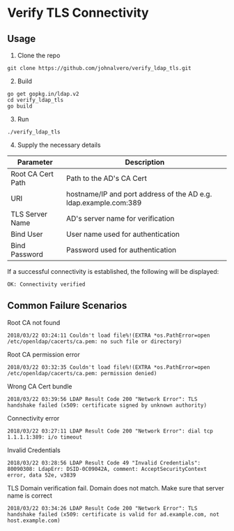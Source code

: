 # Verify TLS Connectivity

## Usage

1. Clone the repo
```
git clone https://github.com/johnalvero/verify_ldap_tls.git
```
2. Build
```
go get gopkg.in/ldap.v2
cd verify_ldap_tls
go build
```
3. Run
```
./verify_ldap_tls
```
4. Supply the necessary details

Parameter | Description
---- | ----
Root CA Cert Path | Path to the AD's CA Cert
URI | hostname/IP and port address of the AD e.g. ldap.example.com:389
TLS Server Name | AD's server name for verification
Bind User | User name used for authentication
Bind Password | Password used for authentication

If a successful connectivity is established, the following will be displayed:
```
OK: Connectivity verified
```

## Common Failure Scenarios

Root CA not found
```
2018/03/22 03:24:11 Couldn't load file%!(EXTRA *os.PathError=open /etc/openldap/cacerts/ca.pem: no such file or directory)
```

Root CA permission error
```
2018/03/22 03:32:35 Couldn't load file%!(EXTRA *os.PathError=open /etc/openldap/cacerts/ca.pem: permission denied)
```

Wrong CA Cert bundle
```
2018/03/22 03:39:56 LDAP Result Code 200 "Network Error": TLS handshake failed (x509: certificate signed by unknown authority)
```

Connectivity error
```
2018/03/22 03:27:11 LDAP Result Code 200 "Network Error": dial tcp 1.1.1.1:389: i/o timeout
```

Invalid Credentials
```
2018/03/22 03:28:56 LDAP Result Code 49 "Invalid Credentials": 80090308: LdapErr: DSID-0C09042A, comment: AcceptSecurityContext error, data 52e, v3839
```

TLS Domain verification fail. Domain does not match. Make sure that server name is correct
```
2018/03/22 03:34:26 LDAP Result Code 200 "Network Error": TLS handshake failed (x509: certificate is valid for ad.example.com, not host.example.com)
```
